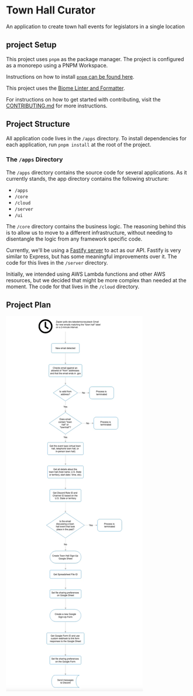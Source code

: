 # Town Hall Curator

An application to create town hall events for legislators in a single location

## project Setup

This project uses `pnpm` as the package manager. The project is configured as a monorepo using a PNPM Workspace. 

Instructions on how to install [`pnpm` can be found here](https://pnpm.io/installation). 

This project uses the [Biome Linter and Formatter](https://biomejs.dev/).

For instructions on how to get started with contributing, visit the [CONTRIBUTING.md](CONTRIBUTING.md) for more instructions.

## Project Structure

All application code lives in the `/apps` directory. To install dependencies for each application, run `pnpm install` at the root of the project.

### The `/apps` Directory

The `/apps` directory contains the source code for several applications. As it currently stands, the app directory contains the following structure:

- `/apps`
 - `/core`
 - `/cloud`
 - `/server`
 - `/ui`

The `/core` directory contains the business logic. The reasoning behind this is to allow us to move to a different infrastructure, without needing to disentangle the logic from any framework specific code.

Currently, we'll be using a [Fastify server](https://fastify.dev/) to act as our API. Fastify is very similar to Express, but has some meaningful improvements over it. The code for this lives in the `/server` directory.

Initially, we intended using AWS Lambda functions and other AWS resources, but we decided that might be more complex than needed at the moment. The code for that lives in the `/cloud` directory.


## Project Plan
![alt text](images/flow-diagram.png)
